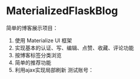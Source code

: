 # MaterializedFlaskBlog
简单的博客展示项目：
1. 使用 Materialize UI 框架
2. 实现基本的认证、写、编辑、点赞、收藏、评论功能
3. 按博客标签分类浏览
4. 简单的推荐功能
5. 利用ajax实现局部刷新
测试账号：
